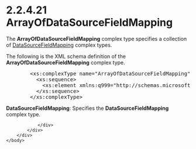 <html dir="LTR" xmlns:mshelp="http://msdn.microsoft.com/mshelp" xmlns:ddue="http://ddue.schemas.microsoft.com/authoring/2003/5" xmlns:xlink="http://www.w3.org/1999/xlink" xmlns:tool="http://www.microsoft.com/tooltip">
    <head>
        <meta http-equiv="Content-Type" content="text/html; CHARSET=utf-8"></meta>
        <meta name="save" content="history"></meta>
        <title>2.2.4.21 ArrayOfDataSourceFieldMapping</title>
        <xml>
            <mshelp:toctitle title="2.2.4.21 ArrayOfDataSourceFieldMapping"></mshelp:toctitle>
            <mshelp:rltitle title="[MS-SSMDSWS-15]: ArrayOfDataSourceFieldMapping"></mshelp:rltitle>
            <mshelp:keyword index="A" term="2024f8e4-8613-44ac-b383-93991f5bb808"></mshelp:keyword>
            <mshelp:attr name="DCSext.ContentType" value="open specification"></mshelp:attr>
            <mshelp:attr name="AssetID" value="2024f8e4-8613-44ac-b383-93991f5bb808"></mshelp:attr>
            <mshelp:attr name="TopicType" value="kbRef"></mshelp:attr>
            <mshelp:attr name="DCSext.Title" value="[MS-SSMDSWS-15]: ArrayOfDataSourceFieldMapping" />
        </xml>
    </head>
    <body>
        <div id="header">
            <h1 class="heading">2.2.4.21 ArrayOfDataSourceFieldMapping</h1>
        </div>
        <div id="mainSection">
            <div id="mainBody">
                <div id="allHistory" class="saveHistory"></div>
                <div id="sectionSection0" class="section" name="collapseableSection">
                    

<p>The <b>ArrayOfDataSourceFieldMapping</b> complex type
specifies a collection of <a href="eb70108e-d107-4658-ae17-d84aab889d91.htm">DataSourceFieldMapping</a>
complex types.</p>

<p>The following is the XML schema definition of the <b>ArrayOfDataSourceFieldMapping</b>
complex type.</p>

<dl>
<dd>
<div><pre>   &lt;xs:complexType name=&quot;ArrayOfDataSourceFieldMapping&quot;&gt;
     &lt;xs:sequence&gt;
       &lt;xs:element xmlns:q999=&quot;http://schemas.microsoft.com/sqlserver/masterdataservices/2009/09&quot; minOccurs=&quot;0&quot; maxOccurs=&quot;unbounded&quot; name=&quot;DataSourceFieldMapping&quot; nillable=&quot;true&quot; type=&quot;q999:DataSourceFieldMapping&quot; xmlns:xs=&quot;http://www.w3.org/2001/XMLSchema&quot; /&gt;
     &lt;/xs:sequence&gt;
   &lt;/xs:complexType&gt;
</pre></div>
</dd></dl>

<p><b>DataSourceFieldMapping</b>: Specifies the <b>DataSourceFieldMapping</b>
complex type.</p>


                </div>
            </div>
        </div>
    </body>
</html>